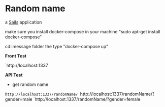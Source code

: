 # Random name

a [Sails](http://sailsjs.org) application

make sure you install docker-compose in your machine   "sudo apt-get install docker-compose"

cd imessage folder the type "docker-compose up"

**Front Test**

`http://localhost:1337


**API Test**

* get random name

`http://localhost:1337/randomName/
`http://localhost:1337/randomName/?gender=male
`http://localhost:1337/randomName/?gender=female
  
  
 

